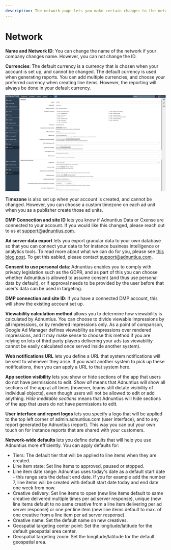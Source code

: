 ```yaml
---
description: The network page lets you make certain changes to the network as a whole.
---
```


# Network

**Name and Network ID**: You can change the name of the network if your company changes name. However, you can not change the ID.

**Currencies**: The default currency is a currency that is chosen when your account is set up, and cannot be changed. The default currency is used when generating reports. You can add multiple currencies, and choose your preferred currency when creating line items. However, the reporting will always be done in your default currency.

![Network page example](../../../.gitbook/assets/201811-reports-admin-network.png)

**Timezone** is also set up when your account is created, and cannot be changed. However, you can choose a custom timezone on each ad unit when you as a publisher create those ad units. 

**DMP Connection and site ID** lets you know if Adnuntius Data or Cxense are connected to your account. If you would like this changed, please reach out to us at [support@adnuntius.com](mailto:support@adnuntius.com).

**Ad server data export** lets you export granular data to your own database so that you can connect your data to for instance business intelligence or analytics tools. To read more about what we can do for you, please see [this blog post](https://adnuntius.com/adnuntius-brings-the-big-data/). To get this eabled, please contact [support@adnuntius.com](mailto:support@adnuntius.com).

**Consent to use personal data**: Adnuntius enables you to comply with privacy legislation such as the GDPR, and as part of this you can choose whether Adnuntius is allowed to assume consent \(and thus use personal data by default\), or if approval needs to be provided by the user before that user's data can be used in targeting.

**DMP connection and site ID**: If you have a connected DMP account, this will show the existing account set up.

**Viewability calculation method** allows you to determine how viewability is calculated by Adnuntius. You can choose to divide viewable impressions by all impressions, or by rendered impressions only. As a point of comparison, Google Ad Manager defines viewability as impressions over rendered impressions, and it may make sense to choose this method if you are relying on lots of third party players delivering your ads \(as viewability cannot be easily calculated once served inside another system\).

**Web notifications URL** lets you define a URL that system notifications will be sent to whenever they arise. If you want another system to pick up these notifications, then you can apply a URL to that system here.

**App section visibility** lets you show or hide sections of the app that users do not have permissions to edit. _Show all_ means that Adnuntius will show all sections of the app at all times \(however, teams still dictate visibility of individual objects\), even though users will not be allowed to edit or add anything. _Hide ineditable sections_ means that Adnuntius will hide sections of the app that users do not have permissions to edit.

**User interface and report logos** lets you specify a logo that will be applied to the top left corner of admin.adnuntius.com \(user interface\), and to any report generated by Adnuntius \(report\). This way you can put your own touch on for instance reports that are shared with your customers.

**Network-wide defaults** lets you define defaults that will help you use Adnuntius more efficiently. You can apply defaults for:

* Tiers: The default tier that will be applied to line items when they are created. 
* Line item state: Set line items to approved, paused or stopped. 
* Line item date range: Adnuntius uses today's date as a default start date - this range sets the default end date. If you for example add the number 7, line items will be created with default start date today and end date one week from now. 
* Creative delivery: Set line items to open \(new line items default to same creative delivered multiple times per ad server response\), unique \(new line items default to no same creative from a line item delivering per ad server response\) or one per line item \(new line items default to max. of one creative from a line item per ad server response\).
* Creative name: Set the default name on new creatives.
* Geospatial targeting center point: Set the longitude/latitude for the default geospatial area center.
* Geospatial targeting zoom: Set the longitude/latitude for the default geospatial area.

